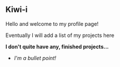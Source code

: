 ## Kiwi-i

Hello and welcome to my profile page!

Eventually I will add a list of my projects here

**I don't quite have any, finished projects...**
* *I'm a bullet point!*
